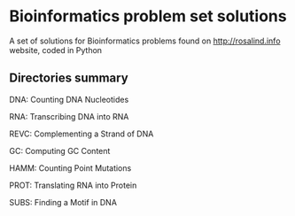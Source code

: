 # Bioinformatics problem set solutions
A set of solutions for Bioinformatics problems found on <http://rosalind.info> website, coded in Python

## Directories summary
DNA: Counting DNA Nucleotides

RNA: Transcribing DNA into RNA

REVC: Complementing a Strand of DNA

GC: Computing GC Content

HAMM: Counting Point Mutations

PROT: Translating RNA into Protein

SUBS: Finding a Motif in DNA
